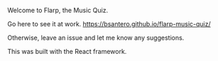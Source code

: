 Welcome to Flarp, the Music Quiz.

Go here to see it at work.
https://bsantero.github.io/flarp-music-quiz/

Otherwise, leave an issue and let me know any suggestions.

This was built with the React framework.
